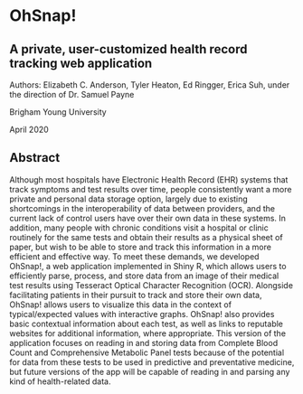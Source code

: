 
# OhSnap!
## A private, user-customized health record tracking web application

Authors: Elizabeth C. Anderson, Tyler Heaton, Ed Ringger, Erica Suh, under the direction of Dr. Samuel Payne

Brigham Young University

April 2020

## Abstract
Although most hospitals have Electronic Health Record (EHR) systems that track symptoms and test results over time, people consistently want a more private and personal data storage option, largely due to existing shortcomings in the interoperability of data between providers, and the current lack of control users have over their own data in these systems. In addition, many people with chronic conditions visit a hospital or clinic routinely for the same tests and obtain their results as a physical sheet of paper, but wish to be able to store and track this information in a more efficient and effective way. To meet these demands, we developed OhSnap!, a web application implemented in Shiny R, which allows users to efficiently parse, process, and store data from an image of their medical test results using Tesseract Optical Character Recognition (OCR). Alongside facilitating patients in their pursuit to track and store their own data, OhSnap! allows users to visualize this data in the context of typical/expected values with interactive graphs. OhSnap! also provides basic contextual information about each test, as well as links to reputable websites for additional information, where appropriate. This version of the application focuses on reading in and storing data from Complete Blood Count and Comprehensive Metabolic Panel tests because of the potential for data from these tests to be used in predictive and preventative medicine, but future versions of the app will be capable of reading in and parsing any kind of health-related data.

